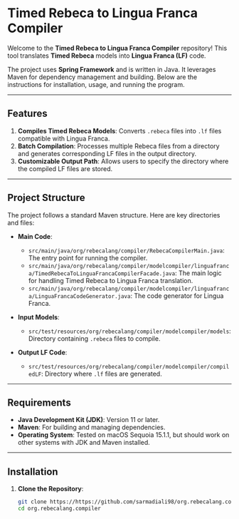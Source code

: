 # Timed Rebeca to Lingua Franca Compiler

Welcome to the **Timed Rebeca to Lingua Franca Compiler** repository! This tool translates **Timed Rebeca** models into **Lingua Franca (LF)** code. 

The project uses **Spring Framework** and is written in Java. It leverages Maven for dependency management and building. Below are the instructions for installation, usage, and running the program.

---

## Features

1. **Compiles Timed Rebeca Models**: Converts `.rebeca` files into `.lf` files compatible with Lingua Franca.
2. **Batch Compilation**: Processes multiple Rebeca files from a directory and generates corresponding LF files in the output directory.
3. **Customizable Output Path**: Allows users to specify the directory where the compiled LF files are stored.

---

## Project Structure

The project follows a standard Maven structure. Here are key directories and files:

- **Main Code**:
  - `src/main/java/org/rebecalang/compiler/RebecaCompilerMain.java`: The entry point for running the compiler.
  - `src/main/java/org/rebecalang/compiler/modelcompiler/linguafranca/TimedRebecaToLinguaFrancaCompilerFacade.java`: The main logic for handling Timed Rebeca to Lingua Franca translation.
  - `src/main/java/org/rebecalang/compiler/modelcompiler/linguafranca/LinguaFrancaCodeGenerator.java`: The code generator for Lingua Franca.
  
- **Input Models**:
  - `src/test/resources/org/rebecalang/compiler/modelcompiler/models`: Directory containing `.rebeca` files to compile.
  
- **Output LF Code**:
  - `src/test/resources/org/rebecalang/compiler/modelcompiler/compiledLF`: Directory where `.lf` files are generated.

---

## Requirements

- **Java Development Kit (JDK)**: Version 11 or later.
- **Maven**: For building and managing dependencies.
- **Operating System**: Tested on macOS Sequoia 15.1.1, but should work on other systems with JDK and Maven installed.

---

## Installation

1. **Clone the Repository**:
   ```bash
   git clone https://https://github.com/sarmadiali98/org.rebecalang.compiler.git
   cd org.rebecalang.compiler
   
